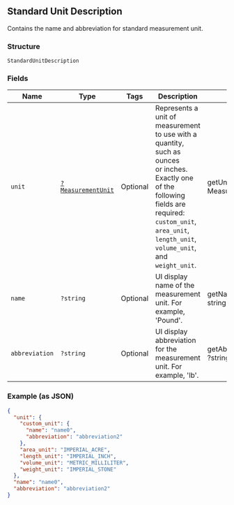 ## Standard Unit Description

Contains the name and abbreviation for standard measurement unit.

### Structure

`StandardUnitDescription`

### Fields

| Name | Type | Tags | Description | Getter | Setter |
|  --- | --- | --- | --- | --- | --- |
| `unit` | [`?MeasurementUnit`](/doc/models/measurement-unit.md) | Optional | Represents a unit of measurement to use with a quantity, such as ounces<br>or inches. Exactly one of the following fields are required: `custom_unit`,<br>`area_unit`, `length_unit`, `volume_unit`, and `weight_unit`. | getUnit(): ?MeasurementUnit | setUnit(?MeasurementUnit unit): void |
| `name` | `?string` | Optional | UI display name of the measurement unit. For example, 'Pound'. | getName(): ?string | setName(?string name): void |
| `abbreviation` | `?string` | Optional | UI display abbreviation for the measurement unit. For example, 'lb'. | getAbbreviation(): ?string | setAbbreviation(?string abbreviation): void |

### Example (as JSON)

```json
{
  "unit": {
    "custom_unit": {
      "name": "name0",
      "abbreviation": "abbreviation2"
    },
    "area_unit": "IMPERIAL_ACRE",
    "length_unit": "IMPERIAL_INCH",
    "volume_unit": "METRIC_MILLILITER",
    "weight_unit": "IMPERIAL_STONE"
  },
  "name": "name0",
  "abbreviation": "abbreviation2"
}
```


